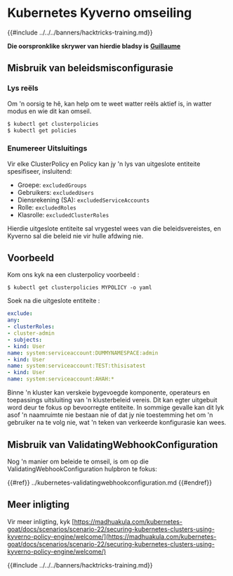 # Kubernetes Kyverno omseiling

{{#include ../../../banners/hacktricks-training.md}}

**Die oorspronklike skrywer van hierdie bladsy is** [**Guillaume**](https://www.linkedin.com/in/guillaume-chapela-ab4b9a196)

## Misbruik van beleidsmisconfigurasie

### Lys reëls

Om 'n oorsig te hê, kan help om te weet watter reëls aktief is, in watter modus en wie dit kan omseil.
```bash
$ kubectl get clusterpolicies
$ kubectl get policies
```
### Enumereer Uitsluitings

Vir elke ClusterPolicy en Policy kan jy 'n lys van uitgeslote entiteite spesifiseer, insluitend:

- Groepe: `excludedGroups`
- Gebruikers: `excludedUsers`
- Diensrekening (SA): `excludedServiceAccounts`
- Rolle: `excludedRoles`
- Klasrolle: `excludedClusterRoles`

Hierdie uitgeslote entiteite sal vrygestel wees van die beleidsvereistes, en Kyverno sal die beleid nie vir hulle afdwing nie.

## Voorbeeld

Kom ons kyk na een clusterpolicy voorbeeld :
```
$ kubectl get clusterpolicies MYPOLICY -o yaml
```
Soek na die uitgeslote entiteite :
```yaml
exclude:
any:
- clusterRoles:
- cluster-admin
- subjects:
- kind: User
name: system:serviceaccount:DUMMYNAMESPACE:admin
- kind: User
name: system:serviceaccount:TEST:thisisatest
- kind: User
name: system:serviceaccount:AHAH:*
```
Binne 'n kluster kan verskeie bygevoegde komponente, operateurs en toepassings uitsluiting van 'n klusterbeleid vereis. Dit kan egter uitgebuit word deur te fokus op bevoorregte entiteite. In sommige gevalle kan dit lyk asof 'n naamruimte nie bestaan nie of dat jy nie toestemming het om 'n gebruiker na te volg nie, wat 'n teken van verkeerde konfigurasie kan wees.

## Misbruik van ValidatingWebhookConfiguration

Nog 'n manier om beleide te omseil, is om op die ValidatingWebhookConfiguration hulpbron te fokus:

{{#ref}}
../kubernetes-validatingwebhookconfiguration.md
{{#endref}}

## Meer inligting

Vir meer inligting, kyk [https://madhuakula.com/kubernetes-goat/docs/scenarios/scenario-22/securing-kubernetes-clusters-using-kyverno-policy-engine/welcome/](https://madhuakula.com/kubernetes-goat/docs/scenarios/scenario-22/securing-kubernetes-clusters-using-kyverno-policy-engine/welcome/)

{{#include ../../../banners/hacktricks-training.md}}
